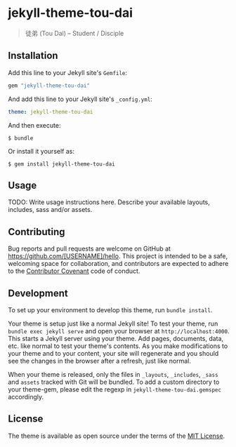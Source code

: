 # jekyll-theme-tou-dai

> 徒弟 (Tou Dai) – Student / Disciple

## Installation

Add this line to your Jekyll site's `Gemfile`:

```ruby
gem "jekyll-theme-tou-dai"
```

And add this line to your Jekyll site's `_config.yml`:

```yaml
theme: jekyll-theme-tou-dai
```

And then execute:

    $ bundle

Or install it yourself as:

    $ gem install jekyll-theme-tou-dai

## Usage

TODO: Write usage instructions here. Describe your available layouts, includes, sass and/or assets.

## Contributing

Bug reports and pull requests are welcome on GitHub at https://github.com/[USERNAME]/hello. This project is intended to be a safe, welcoming space for collaboration, and contributors are expected to adhere to the [Contributor Covenant](http://contributor-covenant.org) code of conduct.

## Development

To set up your environment to develop this theme, run `bundle install`.

Your theme is setup just like a normal Jekyll site! To test your theme, run `bundle exec jekyll serve` and open your browser at `http://localhost:4000`. This starts a Jekyll server using your theme. Add pages, documents, data, etc. like normal to test your theme's contents. As you make modifications to your theme and to your content, your site will regenerate and you should see the changes in the browser after a refresh, just like normal.

When your theme is released, only the files in `_layouts`, `_includes`, `_sass` and `assets` tracked with Git will be bundled.
To add a custom directory to your theme-gem, please edit the regexp in `jekyll-theme-tou-dai.gemspec` accordingly.

## License

The theme is available as open source under the terms of the [MIT License](https://opensource.org/licenses/MIT).

